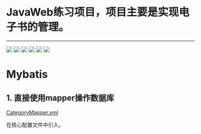 # JavaWeb练习项目，项目主要是实现电子书的管理。
---

![](https://img.shields.io/badge/Java-1.8-blue)
![](https://img.shields.io/badge/Maven-4.0.0-blue)
![](https://img.shields.io/badge/Jstl-1.2-blue)
![](https://img.shields.io/badge/fastjson2-2.0.21.graal-blue)
![](https://img.shields.io/badge/mybatis-3.5.11-blue)
![](https://img.shields.io/badge/mysql-8.0.27-blue)


# Mybatis

## 1. 直接使用mapper操作数据库
[CategoryMapper.xml](/src/main/resources/cn/fishland/bookmanager/mapper/CategoryMapper.xml)

在核心配置文件中引入。

